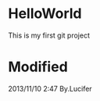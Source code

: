 HelloWorld
==========

This is my first git project

Modified
===============
2013/11/10 2:47 By.Lucifer
